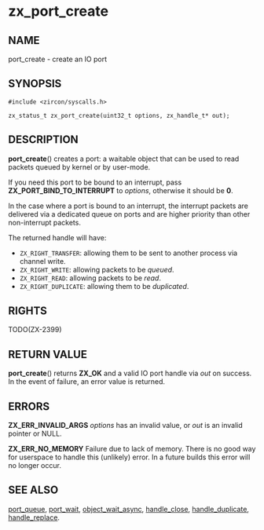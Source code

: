 # zx_port_create

## NAME

<!-- Updated by scripts/update-docs-from-abigen, do not edit this section manually. -->

port_create - create an IO port

## SYNOPSIS

```
#include <zircon/syscalls.h>

zx_status_t zx_port_create(uint32_t options, zx_handle_t* out);

```

## DESCRIPTION

**port_create**() creates a port: a waitable object that can be used to read
packets queued by kernel or by user-mode.

If you need this port to be bound to an interrupt, pass **ZX_PORT_BIND_TO_INTERRUPT** to *options*,
otherwise it should be **0**.

In the case where a port is bound to an interrupt, the interrupt packets are delivered via a
dedicated queue on ports and are higher priority than other non-interrupt packets.

The returned handle will have:
  * `ZX_RIGHT_TRANSFER`: allowing them to be sent to another process via channel write.
  * `ZX_RIGHT_WRITE`: allowing packets to be *queued*.
  * `ZX_RIGHT_READ`: allowing packets to be *read*.
  * `ZX_RIGHT_DUPLICATE`: allowing them to be *duplicated*.

## RIGHTS

<!-- Updated by scripts/update-docs-from-abigen, do not edit this section manually. -->

TODO(ZX-2399)

## RETURN VALUE

**port_create**() returns **ZX_OK** and a valid IO port handle via *out* on
success. In the event of failure, an error value is returned.

## ERRORS

**ZX_ERR_INVALID_ARGS** *options* has an invalid value, or *out* is an
invalid pointer or NULL.

**ZX_ERR_NO_MEMORY** Failure due to lack of memory.
There is no good way for userspace to handle this (unlikely) error.
In a future builds this error will no longer occur.

## SEE ALSO

[port_queue](port_queue.md),
[port_wait](port_wait.md),
[object_wait_async](object_wait_async.md),
[handle_close](handle_close.md),
[handle_duplicate](handle_duplicate.md),
[handle_replace](handle_replace.md).
